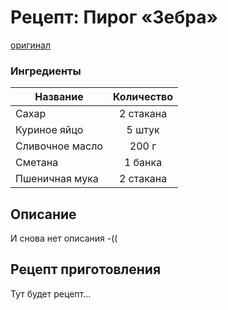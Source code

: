 # Рецепт: Пирог «Зебра»
[оригинал](https://eda.ru/recepty/vypechka-deserty/pirog-zebra-19334)

### Ингредиенты
| Название        	| Количество    |
| -------------   	|:-------------:|
| Сахар 			| 2 стакана 	|
| Куриное яйцо 		| 5 штук 		|
| Сливочное масло 	| 200 г  		|
| Сметана 			| 1 банка  		|
| Пшеничная мука 	| 2 стакана  	|

## Описание
И снова нет описания -((

## Рецепт приготовления
Тут будет рецепт...